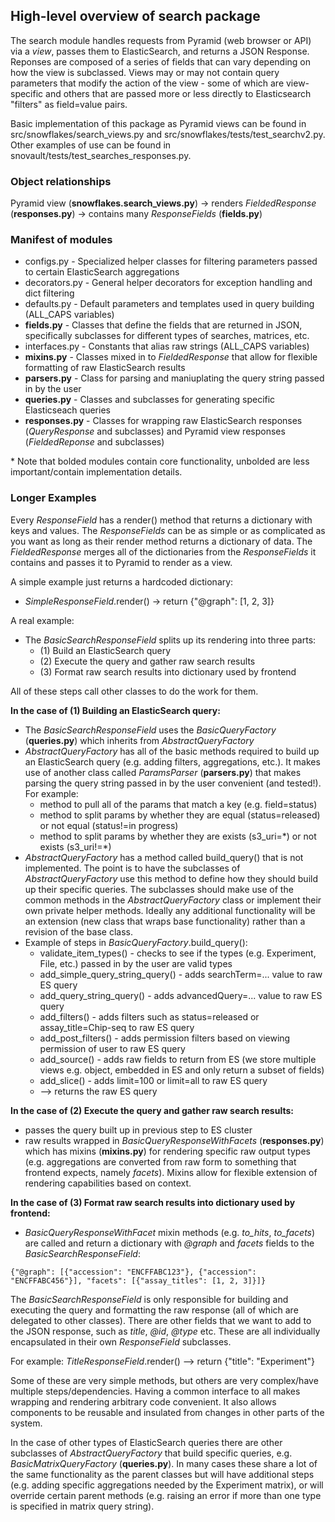 ## High-level overview of search package

The search module handles requests from Pyramid (web browser or API) via a _view_, passes them to ElasticSearch, and returns a JSON Response. Reponses are composed of a series of fields that can vary depending on how the view is subclassed. Views may or may not contain query parameters that modify the action of the view - some of which are view-specific and others that are passed more or less directly to Elasticsearch "filters" as field=value pairs.

Basic implementation of this package as Pyramid views can be found in src/snowflakes/search_views.py and src/snowflakes/tests/test_searchv2.py. Other examples of use can be found in snovault/tests/test_searches_responses.py.

### Object relationships

Pyramid view (**snowflakes.search_views.py**) -> renders *FieldedResponse* (**responses.py**) -> contains many *ResponseFields* (**fields.py**)

### Manifest of modules
* configs.py - Specialized helper classes for filtering parameters passed to certain ElasticSearch aggregations
* decorators.py - General helper decorators for exception handling and dict filtering
* defaults.py - Default parameters and templates used in query building (ALL_CAPS variables)
* __fields.py__ - Classes that define the fields that are returned in JSON, specifically subclasses for different types of searches, matrices, etc.
* interfaces.py - Constants that alias raw strings (ALL_CAPS variables)
* __mixins.py__ - Classes mixed in to *FieldedResponse* that allow for flexible formatting of raw ElasticSearch results
* __parsers.py__ - Class for parsing and maniuplating the query string passed in by the user
* __queries.py__ - Classes and subclasses for generating specific Elasticseach queries
* __responses.py__ - Classes for wrapping raw ElasticSearch responses (*QueryResponse* and subclasses) and Pyramid view responses (*FieldedReponse* and subclasses)

\* Note that bolded modules contain core functionality, unbolded are less important/contain implementation details.

### Longer Examples

Every *ResponseField* has a render() method that returns a dictionary with keys and values. The *ResponseFields* can be as simple or as complicated as you want as long as their render method returns a dictionary of data. The *FieldedResponse* merges all of the dictionaries from the *ResponseFields* it contains and passes it to Pyramid to render as a view.

A simple example just returns a hardcoded dictionary:

- *SimpleResponseField*.render() -> return {"@graph": [1, 2, 3]}

A real example:

- The *BasicSearchResponseField* splits up its rendering into three parts:
    - (1) Build an ElasticSearch query
    - (2) Execute the query and gather raw search results
    - (3) Format raw search results into dictionary used by frontend

All of these steps call other classes to do the work for them. 

**In the case of (1) Building an ElasticSearch query:**
-  The *BasicSearchResponseField* uses the *BasicQueryFactory* (**queries.py**) which inherits from *AbstractQueryFactory*
- *AbstractQueryFactory* has all of the basic methods required to build up an ElasticSearch query (e.g. adding filters, aggregations, etc.). It makes use of another class called *ParamsParser* (**parsers.py**) that makes parsing the query string passed in by the user convenient (and tested!). For example:
    - method to pull all of the params that match a key (e.g. field=status)
    - method to split params by whether they are equal (status=released) or not equal (status!=in progress)
    - method to split params by whether they are exists (s3_uri=\*) or not exists (s3_uri!=\*)
- *AbstractQueryFactory* has a method called build_query() that is not implemented. The point is to have the subclasses of *AbstractQueryFactory* use this method to define how they should build up their specific queries. The subclasses should make use of the common methods in the *AbstractQueryFactory* class or implement their own private helper methods. Ideally any additional functionality will be an extension (new class that wraps base functionality) rather than a revision of the base class.
- Example of steps in *BasicQueryFactory*.build_query():
    - validate_item_types() - checks to see if the types (e.g. Experiment, File, etc.) passed in by the user are valid types
    - add_simple_query_string_query() - adds searchTerm=... value to raw ES query
    - add_query_string_query() - adds advancedQuery=... value to raw ES query
    - add_filters() - adds filters such as status=released or assay_title=Chip-seq to raw ES query
    - add_post_filters() - adds permission filters based on viewing permission of user to raw ES query
    - add_source() - adds raw fields to return from ES (we store multiple views e.g. object, embedded in ES and only return a subset of fields)
    - add_slice() - adds limit=100 or limit=all to raw ES query
    - --> returns the raw ES query

**In the case of (2) Execute the query and gather raw search results:**
- passes the query built up in previous step to ES cluster
- raw results wrapped in *BasicQueryResponseWithFacets* (**responses.py**) which has mixins (**mixins.py**) for rendering specific raw output types (e.g. aggregations are converted from raw form to something that frontend expects, namely *facets*). Mixins allow for flexible extension of rendering capabilities based on context.

**In the case of (3) Format raw search results into dictionary used by frontend:**
- *BasicQueryResponseWithFacet* mixin methods (e.g. *to_hits*, *to_facets*) are called and return a dictionary with *@graph* and *facets* fields to the *BasicSearchResponseField*:
```
{"@graph": [{"accession": "ENCFFABC123"}, {"accession": "ENCFFABC456"}], "facets": [{"assay_titles": [1, 2, 3]}]}
```

The *BasicSearchResponseField* is only responsible for building and executing the query and formatting the raw response (all of which are delegated to other classes). There are other fields that we want to add to the JSON response, such as *title*, *@id*, *@type* etc. These are all individually encapsulated in their own *ResponseField* subclasses.

For example: *TitleResponseField*.render() --> return {"title": "Experiment"}

Some of these are very simple methods, but others are very complex/have multiple steps/dependencies. Having a common interface to all makes wrapping and rendering arbitrary code convenient. It also allows components to be reusable and insulated from changes in other parts of the system.

In the case of other types of ElasticSearch queries there are other subclasses of *AbstractQueryFactory* that build specific queries, e.g. *BasicMatrixQueryFactory* (**queries.py**). In many cases these share a lot of the same functionality as the parent classes but will have additional steps (e.g. adding specific aggregations needed by the Experiment matrix), or will override certain parent methods (e.g. raising an error if more than one type is specified in matrix query string).
